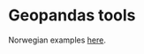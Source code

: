 # Geopandas tools

Norwegian examples [here](https://nbviewer.org/github/statisticsnorway/intro_til_geopandas/blob/main/ssb_sgis.ipynb).
